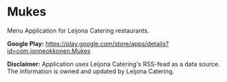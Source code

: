 # Mukes
Menu Application for Leijona Catering restaurants.

<b>Google Play:</b> https://play.google.com/store/apps/details?id=com.jonneokkonen.Mukes

<b>Disclaimer:</b> Application uses Leijona Catering's RSS-fead as a data source. The information is owned and updated by Leijona Catering.
